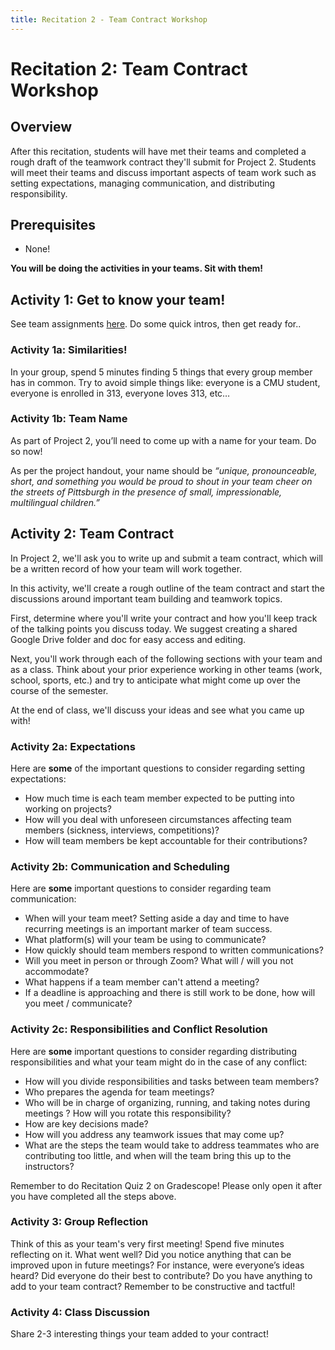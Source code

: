 ```yaml
---
title: Recitation 2 - Team Contract Workshop
---
```


# Recitation 2: Team Contract Workshop

## Overview

After this recitation, students will have met their teams and completed a rough draft of the teamwork contract they'll submit for Project 2. Students will meet their teams and discuss important aspects of team work such as setting expectations, managing communication, and distributing responsibility.

## Prerequisites
- None!

**You will be doing the activities in your teams. Sit with them!**

## Activity 1: Get to know your team! 

See team assignments [here](https://docs.google.com/spreadsheets/d/1rIUXlOwlWRKUeLeUPmlqsJYNT9LCDucV5FTepZm4XDs/edit?usp=sharing). Do some quick intros, then get ready for.. 
  
### **Activity 1a: Similarities!**

In your group, spend 5 minutes finding 5 things that every group member has in common. Try to avoid simple things like: everyone is a CMU student, everyone is enrolled in 313, everyone loves 313, etc…

### **Activity 1b: Team Name**

As part of Project 2, you’ll need to come up with a name for your team. Do so now! 

As per the project handout, your name should be *“unique, pronounceable, short, and something you would be proud to shout in your team cheer on the streets of Pittsburgh in the presence of small, impressionable, multilingual children.”*

## Activity 2: Team Contract

In Project 2, we'll ask you to write up and submit a team contract, which will be a written record of how your team will work together.

In this activity, we'll create a rough outline of the team contract and start the discussions around important team building and teamwork topics.

First, determine where you'll write your contract and how you'll keep track of the talking points you discuss today. We suggest creating a shared Google Drive folder and doc for easy access and editing.

Next, you'll work through each of the following sections with your team and as a class. Think about your prior experience working in other teams (work, school, sports, etc.) and try to anticipate what might come up over the course of the semester.

At the end of class, we'll discuss your ideas and see what you came up with!

### **Activity 2a: Expectations**

Here are **some** of the important questions to consider regarding setting expectations:

-  How much time is each team member expected to be putting into working on projects?
- How will you deal with unforeseen circumstances affecting team members (sickness, interviews, competitions)?
- How will team members be kept accountable for their contributions?

### **Activity 2b: Communication and Scheduling**

Here are **some** important questions to consider regarding team communication:

-   When will your team meet? Setting aside a day and time to have recurring meetings is an important marker of team success.
-   What platform(s) will your team be using to communicate? 
- How quickly should team members respond to written communications?
-   Will you meet in person or through Zoom? What will / will you not accommodate?
-   What happens if a team member can't attend a meeting?
-   If a deadline is approaching and there is still work to be done, how will you meet / communicate?

### **Activity 2c: Responsibilities and Conflict Resolution**

Here are **some** important questions to consider regarding distributing responsibilities and what your team might do in the case of any conflict:

-   How will you divide responsibilities and tasks between team members?
-   Who prepares the agenda for team meetings?
-   Who will be in charge of organizing, running, and taking notes during meetings ? How will you rotate this responsibility?
-   How are key decisions made?
-   How will you address any teamwork issues that may come up?
-   What are the steps the team would take to address teammates who are contributing too little, and when will the team bring this up to the instructors?

Remember to do Recitation Quiz 2 on Gradescope! Please only open it after you have completed all the steps above.

### **Activity 3: Group Reflection**

Think of this as your team's very first meeting! Spend five minutes reflecting on it. What went well? Did you notice anything that can be improved upon in future meetings? For instance, were everyone’s ideas heard? Did everyone do their best to contribute? Do you have anything to add to your team contract? Remember to be constructive and tactful!

### **Activity 4: Class Discussion**
Share 2-3 interesting things your team added to your contract!